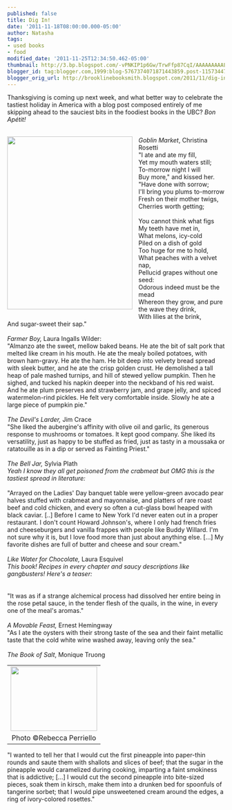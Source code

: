 ```yaml
---
published: false
title: Dig In!
date: '2011-11-18T08:00:00.000-05:00'
author: Natasha
tags:
- used books
- food
modified_date: '2011-11-25T12:34:50.462-05:00'
thumbnail: http://3.bp.blogspot.com/-vPNKIP1p6Gw/TrwFfp87CqI/AAAAAAAAALo/qwhNWbcKaPU/s72-c/food.jpg
blogger_id: tag:blogger.com,1999:blog-5767374071871443859.post-1157344748185475177
blogger_orig_url: http://brooklinebooksmith.blogspot.com/2011/11/dig-in.html
---
```


Thanksgiving is coming up next week, and what better way to celebrate the tastiest holiday in America with a blog post composed entirely of me skipping ahead to the sauciest bits in the foodiest books in the UBC? <i>Bon Apétit!</i><br /><div style="text-align: left;"><br /></div><div class="separator" style="clear: both; text-align: center;"><a href="http://3.bp.blogspot.com/-vPNKIP1p6Gw/TrwFfp87CqI/AAAAAAAAALo/qwhNWbcKaPU/s1600/food.jpg" imageanchor="1" style="clear: left; float: left; margin-bottom: 1em; margin-right: 1em; text-align: left;"><img border="0" height="400" src="http://3.bp.blogspot.com/-vPNKIP1p6Gw/TrwFfp87CqI/AAAAAAAAALo/qwhNWbcKaPU/s400/food.jpg" width="290" /></a></div><div style="text-align: left;"><i>Goblin Market</i>, Christina Rosetti</div><div style="text-align: left;">"I ate and ate my fill,</div><div style="text-align: left;">Yet my mouth waters still;</div><div style="text-align: left;">To-morrow night I will</div><div style="text-align: left;">Buy more," and kissed her.</div><div style="text-align: left;">"Have done with sorrow;</div><div style="text-align: left;">I'll bring you plums to-morrow</div><div style="text-align: left;">Fresh on their mother twigs,</div><div style="text-align: left;">Cherries worth getting;</div><br /><div style="text-align: left;">You cannot think what figs</div><div style="text-align: left;">My teeth have met in,</div><div style="text-align: left;">What melons, icy-cold&nbsp;</div><div style="text-align: left;">Piled on a dish of gold</div><div style="text-align: left;">Too huge for me to hold,&nbsp;</div><div style="text-align: left;">What peaches with a velvet nap,</div><div style="text-align: left;">Pellucid grapes without one seed:</div><div style="text-align: left;">Odorous indeed must be the mead</div><div style="text-align: left;">Whereon they grow, and pure the wave they drink,</div><div style="text-align: left;">With lilies at the brink,</div><div style="text-align: left;">And sugar-sweet their sap."</div><br /><i>Farmer Boy, </i>Laura Ingalls Wilder:<br />"Almanzo ate the sweet, mellow baked beans. He ate the bit of salt pork that melted like cream in his mouth. He ate the mealy boiled potatoes, with brown ham-gravy. He ate the ham. He bit deep into velvety bread spread with sleek butter, and he ate the crisp golden crust. He demolished a tall heap of pale mashed turnips, and hill of stewed yellow pumpkin. Then he sighed, and tucked his napkin deeper into the neckband of his red waist. And he ate plum preserves and strawberry jam, and grape jelly, and spiced watermelon-rind pickles. He felt very comfortable inside. Slowly he ate a large piece of pumpkin pie."<br /><br /><i>The Devil's Larder, </i>Jim Crace<br />"She liked the aubergine's affinity with olive oil and garlic, its generous response to mushrooms or tomatoes. It kept good company. She liked its versatility, just as happy to be stuffed as fried, just as tasty in a moussaka or ratatouille as in a dip or served as Fainting Priest."<br /><br /><i>The Bell Jar,</i> Sylvia Plath<br /><i>Yeah I know they all get poisoned from the crabmeat but OMG this is the tastiest spread in literature:</i><br /><br />"Arrayed on the Ladies' Day banquet table were yellow-green avocado pear halves stuffed with crabmeat and mayonnaise, and platters of rare roast beef and cold chicken, and every so often a cut-glass bowl heaped with black caviar. [..]&nbsp;Before I came to New York I'd never eaten out in a proper restaurant. I don't count Howard Johnson's, where I only had french fries and cheeseburgers and vanilla frappes with people like Buddy Willard. I'm not sure why it is, but I love food more than just about anything else. [...]&nbsp;My favorite dishes are full of butter and cheese and sour cream."<br /><br /><i>Like Water for Chocolate, </i>Laura Esquivel<br /><i>This book! Recipes in every chapter and saucy descriptions like gangbusters! Here's a teaser:</i><br /><i><br /></i><br />"It was as if a strange alchemical process had dissolved her entire being in the rose petal sauce, in the tender flesh of the quails, in the wine, in every one of the meal's aromas."<br /><br /><i>A&nbsp;Movable&nbsp;Feast, </i>Ernest Hemingway<br />"As I ate the oysters with their strong taste of the sea and their faint metallic taste that the cold white wine washed away, leaving only the sea."<br /><br /><i>The Book of Salt</i>, Monique Truong<br /><table cellpadding="0" cellspacing="0" class="tr-caption-container" style="float: right; margin-left: 1em; text-align: right;"><tbody><tr><td style="text-align: center;"><a href="http://1.bp.blogspot.com/-e9SRMrbWM-c/TsLDnmhOziI/AAAAAAAAAL8/-dGsiBRMmns/s1600/cupcakes.JPG" imageanchor="1" style="clear: right; margin-bottom: 1em; margin-left: auto; margin-right: auto;"><img border="0" height="149" src="http://1.bp.blogspot.com/-e9SRMrbWM-c/TsLDnmhOziI/AAAAAAAAAL8/-dGsiBRMmns/s200/cupcakes.JPG" width="200" /></a></td></tr><tr><td class="tr-caption" style="text-align: center;">Photo ©Rebecca Perriello</td></tr></tbody></table>"I wanted to tell her that I would cut the first pineapple into paper-thin rounds and saute them with shallots and slices of beef; that the sugar in the pineapple would caramelized during cooking, imparting a faint smokiness that is addictive; [...] I would cut the second&nbsp;pineapple&nbsp;into bite-sized pieces, soak them in kirsch, make them into a drunken bed for spoonfuls of tangerine sorbet; that I would pipe unsweetened cream around the edges, a ring of ivory-colored rosettes."